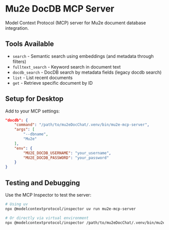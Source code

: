 # Mu2e DocDB MCP Server

Model Context Protocol (MCP) server for Mu2e document database integration.

## Tools Available

- `search` - Semantic search using embeddings (and metadata through filters)
- `fulltext_search` - Keyword search in document text  
- `docdb_search` - DocDB search by metadata fields (legacy docdb search)
- `list` - List recent documents
- `get` - Retrieve specific document by ID

## Setup for Desktop

Add to your MCP settings:

```json
"docdb": {
    "command": "/path/to/mu2eDocChat/.venv/bin/mu2e-mcp-server",
    "args": [
        "--dbname",
        "Mu2e"
    ],
    "env": {
        "MU2E_DOCDB_USERNAME": "your_username",
        "MU2E_DOCDB_PASSWORD": "your_password"
    }
}
```

## Testing and Debugging

Use the MCP Inspector to test the server:

```bash
# Using uv
npx @modelcontextprotocol/inspector uv run mu2e-mcp-server

# Or directly via virtual environment
npx @modelcontextprotocol/inspector /path/to/mu2eDocChat/.venv/bin/mu2e-mcp-server
```
